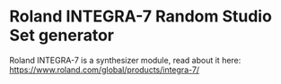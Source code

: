 # Roland INTEGRA-7 Random Studio Set generator

Roland INTEGRA-7 is a synthesizer module, read about it here:
https://www.roland.com/global/products/integra-7/

